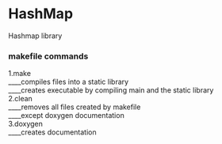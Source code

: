 # HashMap
Hashmap library

### makefile commands
1.make<br>
____compiles files into a static library<br>
____creates executable by compiling main and the static library<br>
2.clean<br>
____removes all files created by makefile<br>
____except doxygen documentation<br>
3.doxygen<br>
____creates documentation<br>
